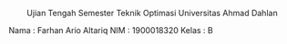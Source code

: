 <p align='center'>Ujian Tengah Semester Teknik Optimasi Universitas Ahmad Dahlan</p>  
Nama : Farhan Ario Altariq  
NIM : 1900018320  
Kelas : B  
